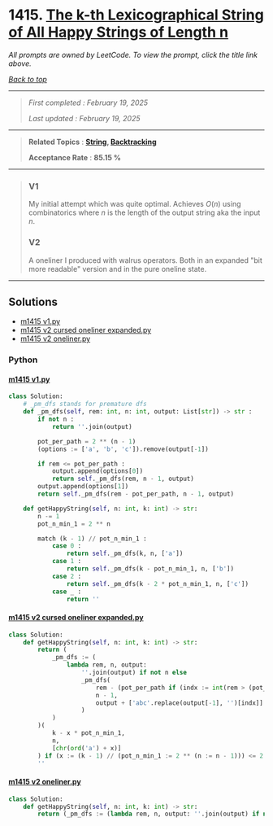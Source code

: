# 1415. [The k-th Lexicographical String of All Happy Strings of Length n](<https://leetcode.com/problems/the-k-th-lexicographical-string-of-all-happy-strings-of-length-n>)

*All prompts are owned by LeetCode. To view the prompt, click the title link above.*

*[Back to top](<../README.md>)*

------

> *First completed : February 19, 2025*
>
> *Last updated : February 19, 2025*

------

> **Related Topics** : **[String](<by_topic/String.md>), [Backtracking](<by_topic/Backtracking.md>)**
>
> **Acceptance Rate** : **85.15 %**

------

> ### V1
> 
> My initial attempt which was quite optimal. Achieves $O(n)$ using combinatorics where $n$ is the length of the output string aka the input $n$.
> 
> ### V2
> 
> A oneliner I produced with walrus operators. Both in an expanded "bit more readable" version and in the pure oneline state.
> 

------

## Solutions

- [m1415 v1.py](<../my-submissions/m1415 v1.py>)
- [m1415 v2 cursed oneliner expanded.py](<../my-submissions/m1415 v2 cursed oneliner expanded.py>)
- [m1415 v2 oneliner.py](<../my-submissions/m1415 v2 oneliner.py>)
### Python
#### [m1415 v1.py](<../my-submissions/m1415 v1.py>)
```Python
class Solution:
    # _pm_dfs stands for premature dfs
    def _pm_dfs(self, rem: int, n: int, output: List[str]) -> str :
        if not n :
            return ''.join(output)

        pot_per_path = 2 ** (n - 1)
        (options := ['a', 'b', 'c']).remove(output[-1])

        if rem <= pot_per_path :
            output.append(options[0])
            return self._pm_dfs(rem, n - 1, output)
        output.append(options[1])
        return self._pm_dfs(rem - pot_per_path, n - 1, output)

    def getHappyString(self, n: int, k: int) -> str:
        n -= 1
        pot_n_min_1 = 2 ** n

        match (k - 1) // pot_n_min_1 :
            case 0 :
                return self._pm_dfs(k, n, ['a'])
            case 1 :
                return self._pm_dfs(k - pot_n_min_1, n, ['b'])
            case 2 :
                return self._pm_dfs(k - 2 * pot_n_min_1, n, ['c'])
            case _ :
                return ''

```

#### [m1415 v2 cursed oneliner expanded.py](<../my-submissions/m1415 v2 cursed oneliner expanded.py>)
```Python
class Solution:
    def getHappyString(self, n: int, k: int) -> str:
        return (
            _pm_dfs := (
                lambda rem, n, output: 
                    ''.join(output) if not n else 
                    _pm_dfs(
                        rem - (pot_per_path if (indx := int(rem > (pot_per_path := 2 ** (n - 1)))) else 0), 
                        n - 1, 
                        output + ['abc'.replace(output[-1], '')[indx]]
                    )
            )
        )(
            k - x * pot_n_min_1,
            n, 
            [chr(ord('a') + x)]
        ) if (x := (k - 1) // (pot_n_min_1 := 2 ** (n := n - 1))) <= 2 else \
        ''
```

#### [m1415 v2 oneliner.py](<../my-submissions/m1415 v2 oneliner.py>)
```Python
class Solution:
    def getHappyString(self, n: int, k: int) -> str:
        return (_pm_dfs := (lambda rem, n, output: ''.join(output) if not n else _pm_dfs(rem - (pot_per_path if (indx := int(rem > (pot_per_path := 2 ** (n - 1)))) else 0), n - 1, output + ['abc'.replace(output[-1], '')[indx]])))(k - x * pot_n_min_1,n, [chr(ord('a') + x)]) if (x := (k - 1) // (pot_n_min_1 := 2 ** (n := n - 1))) <= 2 else ''
```

